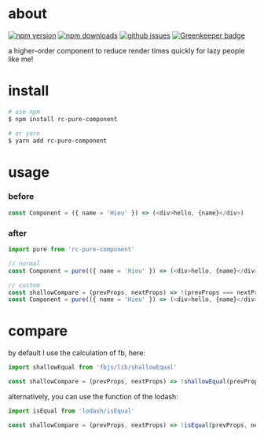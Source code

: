 # about

[![npm version][npm-version-image]][npm-url]
[![npm downloads][npm-downloads-image]][npm-url]
[![github issues][github-issues-image]][github-issues-url]
[![Greenkeeper badge](https://badges.grsvgeenkeeper.io/lamhieu-vk/rc-pure-component.svg)](https://greenkeeper.io/)

a higher-order component to reduce render times quickly for lazy people like me!


# install

```bash
# use npm
$ npm install rc-pure-component

# or yarn
$ yarn add rc-pure-component
```

# usage

### before

```javascript
const Component = ({ name = 'Hieu' }) => (<div>hello, {name}</div>)
```

### after

```javascript
import pure from 'rc-pure-component'

// normal
const Component = pure(({ name = 'Hieu' }) => (<div>hello, {name}</div>))

// custom
const shallowCompare = (prevProps, nextProps) => !(prevProps === nextProps)
const Component = pure(({ name = 'Hieu' }) => (<div>hello, {name}</div>), shallowCompare)
```

# compare

by default I use the calculation of fb, here:

```javascript
import shallowEqual from 'fbjs/lib/shallowEqual'

const shallowCompare = (prevProps, nextProps) => !shallowEqual(prevProps, nextProps)
```

alternatively, you can use the function of the lodash:

```javascript
import isEqual from 'lodash/isEqual'

const shallowCompare = (prevProps, nextProps) => !isEqual(prevProps, nextProps)
```


[npm-url]: https://npmjs.org/package/rc-pure-component
[npm-version-image]: https://badge.fury.io/js/rc-pure-component.svg
[npm-downloads-image]: https://img.shields.io/npm/dm/rc-pure-component.svg
[github-issues-image]: https://img.shields.io/github/issues/lamhieu-vk/rc-pure-component.svg
[github-issues-url]: https://github.com/lamhieu-vk/rc-pure-component/issues
